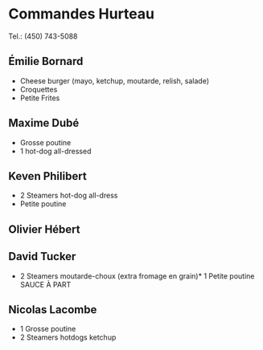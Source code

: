 # Commandes Hurteau
Tel.: (450) 743-5088

## Émilie Bornard
* Cheese burger (mayo, ketchup, moutarde, relish, salade)
* Croquettes
* Petite Frites

## Maxime Dubé
* Grosse poutine
* 1 hot-dog all-dressed

## Keven Philibert
* 2 Steamers hot-dog all-dress
* Petite poutine

## Olivier Hébert

## David Tucker
* 2 Steamers moutarde-choux (extra fromage en grain)* 1 Petite poutine SAUCE À PART

## Nicolas Lacombe
* 1 Grosse poutine
* 2 Steamers hotdogs ketchup
